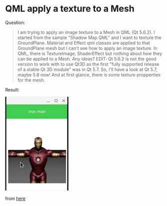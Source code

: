 # QML apply a texture to a Mesh

Question:

> I am trying to apply an image texture to a Mesh in QML (Qt 5.6.2). I started from the
> sample "Shadow Map QML" and I want to texture the GroundPlane. Material and Effect
> qml classes are applied to that GroundPlane mesh but I can't see how to apply an
> image texture. In QML, there is TextureImage, ShaderEffect but nothing about how
> they can be applied to a Mesh. Any ideas?
> EDIT: Qt 5.6.2 is not the good version to work with to use Qt3D as the first "fully
> supported release of a stable Qt 3D module" was in Qt 5.7. So, I'll have a look at
> Qt 5.7, maybe 5.8 now! And at first glance, there is some texture propperties for
> the mesh.

Result:

![gitanimation](video.gif)

from [here](https://stackoverflow.com/questions/42907586/qml-apply-a-texture-to-a-mesh)
